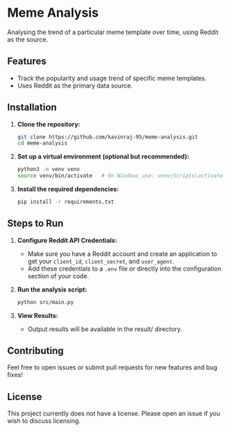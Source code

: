 # Meme Analysis

Analysing the trend of a particular meme template over time, using Reddit as the source.

## Features

- Track the popularity and usage trend of specific meme templates.
- Uses Reddit as the primary data source.

## Installation

1. **Clone the repository:**
   ```bash
   git clone https://github.com/kavinraj-95/meme-analysis.git
   cd meme-analysis
   ```

2. **Set up a virtual environment (optional but recommended):**
   ```bash
   python3 -m venv venv
   source venv/bin/activate   # On Windows use: venv\Scripts\activate
   ```

3. **Install the required dependencies:**
   ```bash
   pip install -r requirements.txt
   ```

## Steps to Run

1. **Configure Reddit API Credentials:**
   - Make sure you have a Reddit account and create an application to get your `client_id`, `client_secret`, and `user_agent`.
   - Add these credentials to a `.env` file or directly into the configuration section of your code.

2. **Run the analysis script:**
   ```bash
   python src/main.py
   ```

3. **View Results:**
   - Output results will be available in the result/ directory.

## Contributing

Feel free to open issues or submit pull requests for new features and bug fixes!

## License

This project currently does not have a license. Please open an issue if you wish to discuss licensing.
